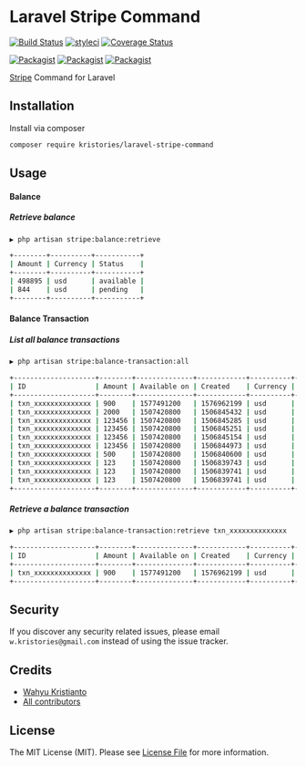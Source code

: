 # Laravel Stripe Command

[![Build Status](https://travis-ci.org/kristories/laravel-stripe-command.svg?branch=master)](https://travis-ci.org/kristories/laravel-stripe-command)
[![styleci](https://styleci.io/repos/CHANGEME/shield)](https://styleci.io/repos/CHANGEME)
[![Coverage Status](https://coveralls.io/repos/github/kristories/laravel-stripe-command/badge.svg?branch=master)](https://coveralls.io/github/kristories/laravel-stripe-command?branch=master)

[![Packagist](https://img.shields.io/packagist/v/kristories/laravel-stripe-command.svg)](https://packagist.org/packages/kristories/laravel-stripe-command)
[![Packagist](https://poser.pugx.org/kristories/laravel-stripe-command/d/total.svg)](https://packagist.org/packages/kristories/laravel-stripe-command)
[![Packagist](https://img.shields.io/packagist/l/kristories/laravel-stripe-command.svg)](https://packagist.org/packages/kristories/laravel-stripe-command)

[Stripe](http://stripe.com) Command for Laravel

## Installation

Install via composer
```bash
composer require kristories/laravel-stripe-command
```

## Usage

#### Balance

##### Retrieve balance

```bash
▶ php artisan stripe:balance:retrieve

+--------+----------+-----------+
| Amount | Currency | Status    |
+--------+----------+-----------+
| 498895 | usd      | available |
| 844    | usd      | pending   |
+--------+----------+-----------+
```

#### Balance Transaction

##### List all balance transactions

```bash
▶ php artisan stripe:balance-transaction:all

+--------------------+--------+--------------+------------+----------+-----------------------+---------------+------+--------+-----------+--------+
| ID                 | Amount | Available on | Created    | Currency | Description           | Exchange rate | Fee  | Net    | Status    | Type   |
+--------------------+--------+--------------+------------+----------+-----------------------+---------------+------+--------+-----------+--------+
| txn_xxxxxxxxxxxxxx | 900    | 1577491200   | 1576962199 | usd      | Subscription creation |               | 56   | 844    | pending   | charge |
| txn_xxxxxxxxxxxxxx | 2000   | 1507420800   | 1506845432 | usd      |                       |               | 88   | 1912   | available | charge |
| txn_xxxxxxxxxxxxxx | 123456 | 1507420800   | 1506845285 | usd      |                       |               | 3610 | 119846 | available | charge |
| txn_xxxxxxxxxxxxxx | 123456 | 1507420800   | 1506845251 | usd      |                       |               | 3610 | 119846 | available | charge |
| txn_xxxxxxxxxxxxxx | 123456 | 1507420800   | 1506845154 | usd      |                       |               | 3610 | 119846 | available | charge |
| txn_xxxxxxxxxxxxxx | 123456 | 1507420800   | 1506844973 | usd      |                       |               | 3610 | 119846 | available | charge |
| txn_xxxxxxxxxxxxxx | 500    | 1507420800   | 1506840600 | usd      |                       |               | 45   | 455    | available | charge |
| txn_xxxxxxxxxxxxxx | 123    | 1507420800   | 1506839743 | usd      |                       |               | 34   | 89     | available | charge |
| txn_xxxxxxxxxxxxxx | 123    | 1507420800   | 1506839741 | usd      |                       |               | 34   | 89     | available | charge |
| txn_xxxxxxxxxxxxxx | 123    | 1507420800   | 1506839741 | usd      |                       |               | 34   | 89     | available | charge |
+--------------------+--------+--------------+------------+----------+-----------------------+---------------+------+--------+-----------+--------+
```

##### Retrieve a balance transaction

```bash
▶ php artisan stripe:balance-transaction:retrieve txn_xxxxxxxxxxxxxx

+--------------------+--------+--------------+------------+----------+-----------------------+---------------+-----+-----+---------+--------+
| ID                 | Amount | Available on | Created    | Currency | Description           | Exchange rate | Fee | Net | Status  | Type   |
+--------------------+--------+--------------+------------+----------+-----------------------+---------------+-----+-----+---------+--------+
| txn_xxxxxxxxxxxxxx | 900    | 1577491200   | 1576962199 | usd      | Subscription creation |               | 56  | 844 | pending | charge |
+--------------------+--------+--------------+------------+----------+-----------------------+---------------+-----+-----+---------+--------+
```

## Security

If you discover any security related issues, please email `w.kristories@gmail.com` instead of using the issue tracker.

## Credits

- [Wahyu Kristianto](https://github.com/kristories)
- [All contributors](https://github.com/kristories/laravel-stripe-command/graphs/contributors)

## License

The MIT License (MIT). Please see [License File](LICENSE.md) for more information.
